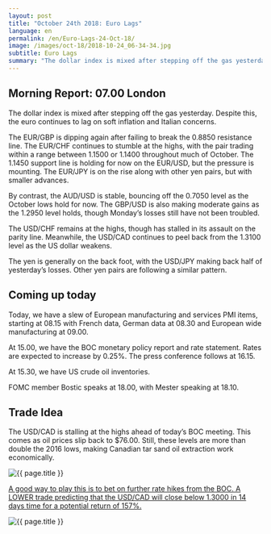 ```yaml
---
layout: post
title: "October 24th 2018: Euro Lags"
language: en
permalink: /en/Euro-Lags-24-Oct-18/
image: /images/oct-18/2018-10-24_06-34-34.jpg
subtitle: Euro Lags
summary: "The dollar index is mixed after stepping off the gas yesterday. Despite this, the euro continues to lag on soft inflation and Italian concerns"
---
```

## Morning Report: 07.00 London

The dollar index is mixed after stepping off the gas yesterday. Despite this, the euro continues to lag on soft inflation and Italian concerns. 

The EUR/GBP is dipping again after failing to break the 0.8850 resistance line. The EUR/CHF continues to stumble at the highs, with the pair trading within a range between 1.1500 or 1.1400 throughout much of October. The 1.1450 support line is holding for now on the EUR/USD, but the pressure is mounting. The EUR/JPY is on the rise along with other yen pairs, but with smaller advances. 

By contrast, the AUD/USD is stable, bouncing off the 0.7050 level as the October lows hold for now. The GBP/USD is also making moderate gains as the 1.2950 level holds, though Monday’s losses still have not been troubled. 

The USD/CHF remains at the highs, though has stalled in its assault on the parity line. Meanwhile, the USD/CAD continues to peel back from the 1.3100 level as the US dollar weakens. 

The yen is generally on the back foot, with the USD/JPY making back half of yesterday’s losses. Other yen pairs are following a similar pattern. 

## Coming up today

Today, we have a slew of European manufacturing and services PMI items, starting at 08.15 with French data, German data at 08.30 and European wide manufacturing at 09.00. 

At 15.00, we have the BOC monetary policy report and rate statement. Rates are expected to increase by 0.25%. The press conference follows at 16.15. 

At 15.30, we have US crude oil inventories. 

FOMC member Bostic speaks at 18.00, with Mester speaking at 18.10. 

## Trade Idea

The USD/CAD is stalling at the highs ahead of today’s BOC meeting. This comes as oil prices slip back to $76.00. Still, these levels are more than double the 2016 lows, making Canadian tar sand oil extraction work economically.

<img class="post-image" src="{{ site.url }}/images/oct-18/2018-10-24_06-34-34.jpg" alt="{{ page.title }}" title="{{ page.title }}">

<a href="%LINK%%?currency=GBP&market=forex&underlying=frxUSDCAD&formname=higherlower&duration_amount=14&duration_units=d&amount=10&amount_type=stake&expiry_type=duration&barrier=1.3000" target="_blank">A good way to play this is to bet on further rate hikes from the BOC. A LOWER trade predicting that the USD/CAD will close below 1.3000 in 14 days time for a potential return of 157%.</a>

<img class="post-image" src="{{ site.url }}/images/oct-18/2018-10-24_06-40-23.jpg" alt="{{ page.title }}" title="{{ page.title }}">